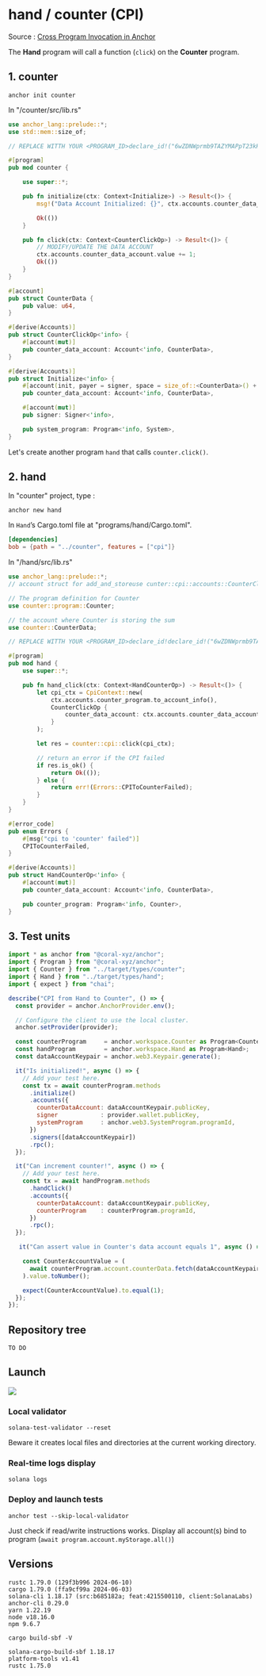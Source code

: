 # hand / counter (CPI)


Source : [Cross Program Invocation in Anchor](https://www.rareskills.io/post/cross-program-invocation)

The **Hand** program will call a function (`click`) on the **Counter** program.

## 1. counter

`anchor init counter`

In "/counter/src/lib.rs"

```rust
use anchor_lang::prelude::*;
use std::mem::size_of;

// REPLACE WITTH YOUR <PROGRAM_ID>declare_id!("6wZDNWprmb9TAZYMAPpT23kHDPABvBLT8jbWQKLHEmBy");

#[program]
pub mod counter {

	use super::*;

	pub fn initialize(ctx: Context<Initialize>) -> Result<()> {
		msg!("Data Account Initialized: {}", ctx.accounts.counter_data_account.key());

		Ok(())
	}

	pub fn click(ctx: Context<CounterClickOp>) -> Result<()> {
		// MODIFY/UPDATE THE DATA ACCOUNT
		ctx.accounts.counter_data_account.value += 1;
		Ok(())
	}
}

#[account]
pub struct CounterData {
	pub value: u64,
}

#[derive(Accounts)]
pub struct CounterClickOp<'info> {   
	#[account(mut)]
	pub counter_data_account: Account<'info, CounterData>,
}

#[derive(Accounts)]
pub struct Initialize<'info> {
	#[account(init, payer = signer, space = size_of::<CounterData>() + 8)]
	pub counter_data_account: Account<'info, CounterData>,

	#[account(mut)]
	pub signer: Signer<'info>,

	pub system_program: Program<'info, System>,
}
```


Let's create another program `hand` that calls `counter.click()`.


## 2. hand

In "counter" project, type :

`anchor new hand`

In `Hand`’s Cargo.toml file at "programs/hand/Cargo.toml".

```toml
[dependencies]
bob = {path = "../counter", features = ["cpi"]}
```

In "/hand/src/lib.rs"

```rust
use anchor_lang::prelude::*;
// account struct for add_and_storeuse cunter::cpi::accounts::CounterClickOp;

// The program definition for Counter
use counter::program::Counter;

// the account where Counter is storing the sum
use counter::CounterData;

// REPLACE WITTH YOUR <PROGRAM_ID>declare_id!declare_id!("6wZDNWprmb9TAZYMAPpT23kHDPABvBLT8jbWQKLHEmBy");

#[program]
pub mod hand {
	use super::*;

	pub fn hand_click(ctx: Context<HandCounterOp>) -> Result<()> {
		let cpi_ctx = CpiContext::new(
			ctx.accounts.counter_program.to_account_info(),
			CounterClickOp {
				counter_data_account: ctx.accounts.counter_data_account.to_account_info(),
			}
		);

		let res = counter::cpi::click(cpi_ctx);

		// return an error if the CPI failed
		if res.is_ok() {
			return Ok(());
		} else {
			return err!(Errors::CPIToCounterFailed);
		}
	}
}

#[error_code]
pub enum Errors {
	#[msg("cpi to 'counter' failed")]
	CPIToCounterFailed,
}

#[derive(Accounts)]
pub struct HandCounterOp<'info> {
	#[account(mut)]
	pub counter_data_account: Account<'info, CounterData>,

	pub counter_program: Program<'info, Counter>,
}
```

## 3. Test units

```javascript
import * as anchor from "@coral-xyz/anchor";
import { Program } from "@coral-xyz/anchor";
import { Counter } from "../target/types/counter";
import { Hand } from "../target/types/hand";
import { expect } from "chai";

describe("CPI from Hand to Counter", () => {
  const provider = anchor.AnchorProvider.env();

  // Configure the client to use the local cluster.
  anchor.setProvider(provider);

  const counterProgram     = anchor.workspace.Counter as Program<Counter>;
  const handProgram        = anchor.workspace.Hand as Program<Hand>;
  const dataAccountKeypair = anchor.web3.Keypair.generate();

  it("Is initialized!", async () => {
    // Add your test here.
    const tx = await counterProgram.methods
      .initialize()
      .accounts({
        counterDataAccount: dataAccountKeypair.publicKey,
        signer            : provider.wallet.publicKey,
        systemProgram     : anchor.web3.SystemProgram.programId,
      })
      .signers([dataAccountKeypair])
      .rpc();
  });

  it("Can increment counter!", async () => {
    // Add your test here.
    const tx = await handProgram.methods
      .handClick()
      .accounts({
        counterDataAccount: dataAccountKeypair.publicKey,
        counterProgram    : counterProgram.programId,
      })
      .rpc();
  });

   it("Can assert value in Counter's data account equals 1", async () => {

    const CounterAccountValue = (
      await counterProgram.account.counterData.fetch(dataAccountKeypair.publicKey)
    ).value.toNumber();

    expect(CounterAccountValue).to.equal(1);
  });
});
```



## Repository tree

```
TO DO
``` 

## Launch

![](deploy_local_test.png)

### Local validator

`solana-test-validator --reset`

Beware it creates local files and directories at the current working directory.


### Real-time logs display

`solana logs`


### Deploy and launch tests

`anchor test --skip-local-validator`

Just check if read/write instructions works.
Display all account(s) bind to program (`await program.account.myStorage.all()`)

## Versions

``` 
rustc 1.79.0 (129f3b996 2024-06-10)
cargo 1.79.0 (ffa9cf99a 2024-06-03)
solana-cli 1.18.17 (src:b685182a; feat:4215500110, client:SolanaLabs)
anchor-cli 0.29.0
yarn 1.22.19
node v18.16.0
npm 9.6.7
``` 

`cargo build-sbf -V`
``` 
solana-cargo-build-sbf 1.18.17
platform-tools v1.41
rustc 1.75.0
``` 
